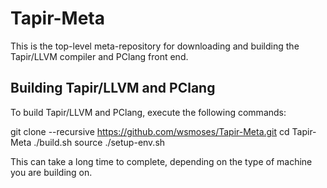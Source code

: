 # Tapir-Meta

This is the top-level meta-repository for downloading and building the Tapir/LLVM compiler and PClang front end.

## Building Tapir/LLVM and PClang

To build Tapir/LLVM and PClang, execute the following commands:

   git clone --recursive https://github.com/wsmoses/Tapir-Meta.git
   cd Tapir-Meta
   ./build.sh
   source ./setup-env.sh

This can take a long time to complete, depending on the type of machine you are building on.